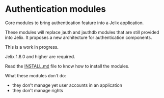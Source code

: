 Authentication modules
======================

Core modules to bring authentication feature into a Jelix application.

These modules will replace jauth and jauthdb modules that are still provided
into Jelix. It proposes a new architecture for authentication components.

This is a work in progress.

Jelix 1.8.0 and higher are required.


Read the [INSTALL.md](INSTALL.md) file to know how to install the modules.
  
What these modules don't do:

- they don't manage yet user accounts in an application
- they don't manage rights 

